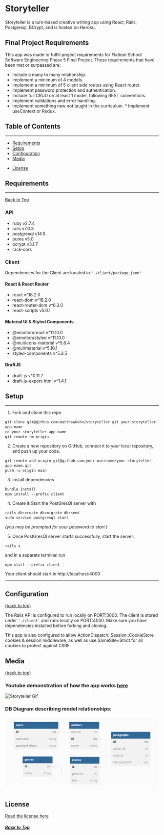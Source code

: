 # Storyteller<a id="top"></a>
Storyteller is a turn-based creative writing app using React, Rails, Postgresql, BCrypt, and is hosted on Heroku.

## Final Project Requirements
This app was made to fulfill project requirements for Flatiron School Software Engineering Phase 5 Final Project.
These requirements that have been met or surpassed are:
* Include a many to many relationship.
* Implement a minimum of 4 models.
* Implement a minimum of 5 client side routes using React router.
* Implement password protection and authentication.
* Include full CRUD on at least 1 model, following REST conventions.
* Implement validations and error handling.
* Implement something new not taught in the curriculum. * Implement useContext or Redux.



## Table of Contents
---
* [Requirements](#dep)
* [Setup](#start)
* [Configuration](#config)
* [Media](#media)
<!-- * [ActiveRecord Table Relationships](#rel) -->
<!-- * [API Endpoints](#routes) -->
* [License](#license)


## Requirements<a id="dep"></a>
---

[Back to Top](#top)

### __API__
* ruby        v2.7.4
* rails       v7.0.3
* postgresql  v14.5
* puma        v5.0
* bcrypt      v3.1.7
* rack-cors

### __Client__
Dependencies for the Client are located in ```"./client/package.json"```.
#### React & React Router
* react               v^18.2.0
* react-dom           v^18.2.0
* react-router-dom    v^6.3.0
* react-scripts       v5.0.1
#### Material UI & Styled Components
* @emotion/react      v^11.10.0
* @emotion/styled     v^11.10.0
* @mui/icons-material v^5.8.4
* @mui/material       v^5.10.1
* styled-components   v^5.3.5
#### DraftJS
* draft-js            v^0.11.7
* draft-js-export-html v^1.4.1




## Setup<a id="start"></a>
---

1. Fork and clone this repo
```
git clone git@github.com:matthewkohn/storyteller.git your-storyteller-app-name
cd your-storyteller-app-name
git remote rm origin
```
2. Create a new repository on GitHub, connect it to your local repository, and push up your code.
```
git remote add origin git@github.com:your-username/your-storyteller-app-name.git
push -u origin main
```
3. Install dependencies
```
bundle install
npm install --prefix client
```
4. Create & Start the PostGresQl server with
```
rails db:create db:migrate db:seed
sudo service postgresql start  
```
_(you may be prompted for your password to start )_

5. Once PostGresQl server starts successfully, start the server:
```
rails s
```
and in a separate terminal run
```
npm start --prefix client
```
Your client should start in http://localhost:4000

---

## Configuration<a id="config"></a>
[(back to top)](#top)

The Rails API is configured to run locally on PORT:3000.
The client is stored under ```'./client'``` and runs locally on PORT:4000. Make sure you have dependencies installed before forking and cloning.

This app is also configured to allow ActionDispatch::Session::CookieStore cookies & session middleware, as well as use SameSite=Strict for all cookies to protect against CSRF.


## Media<a id="media"></a>
[(back to top)](#top)
### Youtube demonstration of how the app works [here](https://www.youtube.com/watch?v=2daGy-nWTF0)

<img src="public/video1315748616 (4).gif" alt="Storyteller Gif">

### DB Diagram describing model relationships:
<img src="public/db-diagram-storyteller.png" alt="Storyteller Gif">



## License <a id="license"></a>
[Read the license here](./LICENSE)

##### [Back to Top](#top)